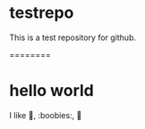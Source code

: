 testrepo
========

This is a test repository for github. 


========



<h1>hello world</h1>

I like :metal:, :boobies:, :beer:
